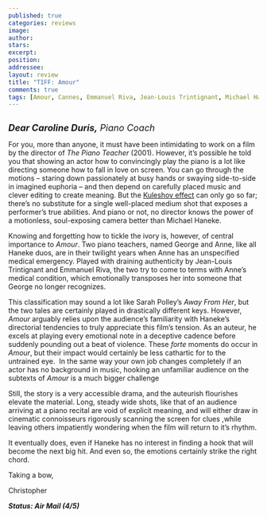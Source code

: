 ```yaml
---
published: true
categories: reviews
image:
author: 
stars: 
excerpt: 
position: 
addressee: 
layout: review
title: "TIFF: Amour"
comments: true
tags: [Amour, Cannes, Emmanuel Riva, Jean-Louis Trintignant, Michael Haneke, Palme d'or, TIFF, Uncategorized]
---
```

<div><p><span class="full-image-block ssNonEditable"><span><a href="/letters/2012/9/14/amour.html"><img src="http://static.squarespace.com/static/5005f6bcc4aa41161b33e89e/5329cf1fe4b07c068ebf74de/5329cf1fe4b07c068ebf764a/1347637582247/Amour.jpg" alt="" /></a></span></span></p>
<p><em><span style="font-size:130%;"><strong>Dear Caroline Duris,</strong> Piano Coach</span></em></p>
<p>For you, more than anyone, it must have been intimidating to work on a film by the director of <em>The Piano Teacher</em> (2001). However, it&rsquo;s possible he told you that showing an actor how to convincingly play the piano is a lot like directing someone how to fall in love on screen. You can go through the motions &ndash; staring down passionately at busy hands or swaying side-to-side in imagined euphoria &ndash; and then depend on carefully placed music and clever editing to create meaning. But the <a href="http://en.wikipedia.org/wiki/Kuleshov_Effect">Kuleshov effect</a> can only go so far; there&rsquo;s no substitute for a single well-placed medium shot that exposes a performer&rsquo;s true abilities. And piano or not, no director knows the power of a motionless, soul-exposing camera better than Michael Haneke.</p>
<p>Knowing and forgetting how to tickle the ivory is, however, of central importance to <em>Amour</em>. Two piano teachers, named George and Anne, like all Haneke duos, are in their twilight years when Anne has an unspecified medical emergency. Played with draining authenticity by Jean-Louis Trintignant and Emmanuel Riva, the two try to come to terms with Anne&rsquo;s medical condition, which emotionally transposes her into someone that George no longer recognizes.</p>
<p>This classification may sound a lot like Sarah Polley&rsquo;s <em>Away From Her</em>, but the two tales are certainly played in drastically different keys. However, <em>Amour</em> arguably relies upon the audience&rsquo;s familiarity with Haneke&rsquo;s directorial tendencies to truly appreciate this film&rsquo;s tension. As an auteur, he excels at playing every emotional note in a deceptive cadence before suddenly pounding out a beat of violence. These <em>forte</em> moments do occur in <em>Amour</em>, but their impact would certainly be less cathartic for to the untrained eye.&nbsp; In the same way your own job changes completely if an actor has no background in music, hooking an unfamiliar audience on the subtexts of <em>Amour</em> is a much bigger challenge</p>
<p>Still, the story is a very accessible drama, and the auteurish flourishes elevate the material. Long, steady wide shots, like that of an audience arriving at a piano recital are void of explicit meaning, and will either draw in cinematic connoisseurs rigorously scanning the screen for clues ,while leaving others impatiently wondering when the film will return to it&rsquo;s rhythm.</p>
<p>It eventually does, even if Haneke has no interest in finding a hook that will become the next big hit. And even so, the emotions certainly strike the right chord.</p>
<p>Taking a bow,</p>
<p>Christopher</p>
<p><strong><em>Status: Air Mail (4/5)</em></strong></p></div>
